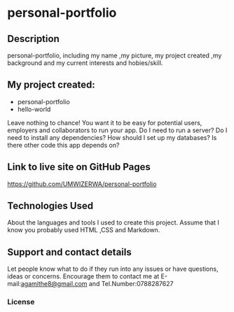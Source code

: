 
# personal-portfolio
## Description
personal-portfolio, including my name ,my picture,  my project created ,my background and my current interests and hobies/skill.
## My project created:
* personal-portfolio
* hello-world

Leave nothing to chance! You want it to be easy for potential users, employers and collaborators to run your app. Do I need to run a server? Do I need to install any dependencies? How should I set up my databases? Is there other code this app depends on?
## Link to live site on GitHub Pages
https://github.com/UMWIZERWA/personal-portfolio
## Technologies Used
About the languages and tools I used to create this project. Assume that I know you probably used HTML ,CSS and Markdown.
## Support and contact details
Let people know what to do if they run into any issues or have questions, ideas or concerns.  Encourage them to contact me at E-mail:agamithe8@gmail.com and Tel.Number:0788287627
### License
